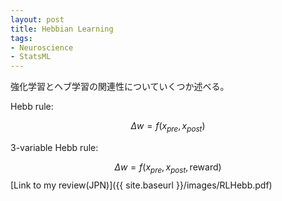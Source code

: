 ```yaml
---
layout: post
title: Hebbian Learning
tags: 
- Neuroscience 
- StatsML
---
```


<script src="https://cdn.mathjax.org/mathjax/latest/MathJax.js?config=TeX-AMS-MML_HTMLorMML" type="text/javascript"></script>
強化学習とヘブ学習の関連性についていくつか述べる。

Hebb rule:

$$
\Delta w=f\left(x_{p r e}, x_{p o s t})
$$



3-variable Hebb rule:

$$
\Delta w=f\left(x_{p r e}, x_{p o s t}, \text {reward}\right)
$$
[Link to my review(JPN)]({{ site.baseurl }}/images/RLHebb.pdf)




